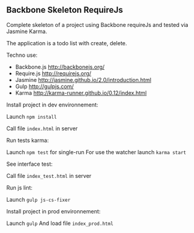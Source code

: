 Backbone Skeleton RequireJs
-------------

Complete skeleton of a project using Backbone requireJs and tested via Jasmine Karma. 

The application is a todo list with create, delete.

Techno use:

- Backbone.js http://backbonejs.org/
- Require.js http://requirejs.org/
- Jasmine http://jasmine.github.io/2.0/introduction.html
- Gulp http://gulpjs.com/
- Karma http://karma-runner.github.io/0.12/index.html

Install project in dev environnement:

Launch ```npm install```

Call file ```index.html``` in server

Run tests karma:

Launch ```npm test``` for single-run
For use the watcher launch ```karma start```

See interface test:

Call file ```index_test.html``` in server

Run js lint:

Launch ```gulp js-cs-fixer```

Install project in prod environnement:

Launch ```gulp```
And load file ```index_prod.html```